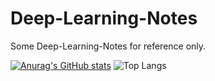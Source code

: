 # Deep-Learning-Notes
Some Deep-Learning-Notes for reference only.

[![Anurag's GitHub stats](https://github-readme-stats.vercel.app/api?username=aaron-other&show_icons=true&theme=transparent)](https://github.com/anuraghazra/github-readme-stats)
![Top Langs](https://github-readme-stats.vercel.app/api/top-langs/?username=aaron-other&size_weight=0.5&count_weight=0.5)
